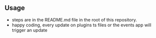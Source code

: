 ## Usage

- steps are in the README.md file in the root of this repository.
- happy coding, every update on plugins ts files or the events app will trigger an update
